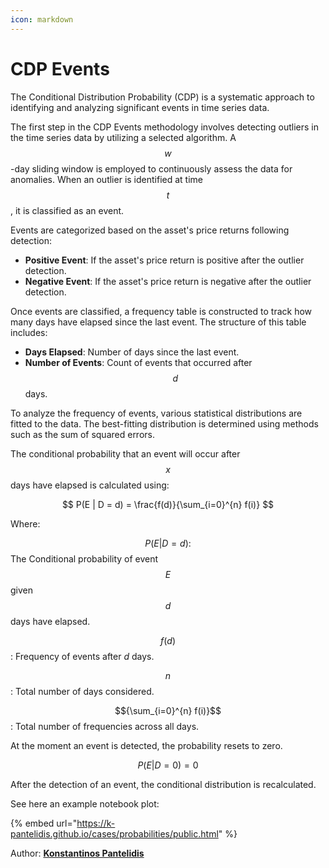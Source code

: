 ```yaml
---
icon: markdown
---
```


# CDP Events

The Conditional Distribution Probability (CDP) is a systematic approach to identifying and analyzing significant events in time series data.

The first step in the CDP Events methodology involves detecting outliers in the time series data by utilizing a selected algorithm. A $$w$$-day sliding window is employed to continuously assess the data for anomalies. When an outlier is identified at time $$t$$, it is classified as an event.

Events are categorized based on the asset's price returns following detection:

* **Positive Event**: If the asset's price return is positive after the outlier detection.
* **Negative Event**: If the asset's price return is negative after the outlier detection.

Once events are classified, a frequency table is constructed to track how many days have elapsed since the last event. The structure of this table includes:

* **Days Elapsed**: Number of days since the last event.
* **Number of Events**: Count of events that occurred after $$d$$ days.

To analyze the frequency of events, various statistical distributions are fitted to the data. The best-fitting distribution is determined using methods such as the sum of squared errors.

The conditional probability that an event will occur after $$x$$ days have elapsed is calculated using:

$$
P(E | D = d) = \frac{f(d)}{\sum_{i=0}^{n} f(i)}
$$

Where:

$$P(E | D = d):$$ The Conditional probability of event $$E$$ given $$d$$ days have elapsed.

$$f (d)$$ : Frequency of events after _d_ days.

$$n$$ : Total number of days considered.

$${\sum_{i=0}^{n} f(i)}$$ : Total number of frequencies across all days.

At the moment an event is detected, the probability resets to zero.

$$
P(E | D = 0) = 0
$$

After the detection of an event, the conditional distribution is recalculated.

See here an example notebook plot:

{% embed url="https://k-pantelidis.github.io/cases/probabilities/public.html" %}

Author: [**Konstantinos Pantelidis**](../about-us/meet-our-team.md#konstantinos-pantelidis)
